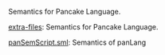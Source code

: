 Semantics for Pancake Language.

[extra-files](extra-files):
Semantics for Pancake Language.

[panSemScript.sml](panSemScript.sml):
Semantics of panLang
